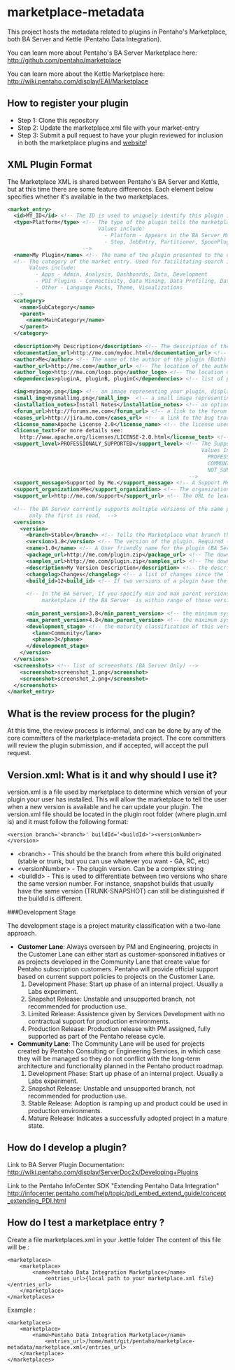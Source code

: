 marketplace-metadata
====================

This project hosts the metadata related to plugins in Pentaho's Marketplace, both BA Server and Kettle (Pentaho Data Integration).  

You can learn more about Pentaho's BA Server Marketplace here:
http://github.com/pentaho/marketplace

You can learn more about the Kettle Marketplace here:
http://wiki.pentaho.com/display/EAI/Marketplace

How to register your plugin
---------------------------
* Step 1: Clone this repository
* Step 2: Update the marketplace.xml file with your market-entry
* Step 3: Submit a pull request to have your plugin reviewed for inclusion in both the marketplace plugins and [website](http://www.pentaho.com/marketplace/)!

XML Plugin Format
-----------------
The Marketplace XML is shared between Pentaho's BA Server and Kettle, but at 
this time there are some feature differences.  Each element below specifies whether it's available in the two marketplaces.

```xml
<market_entry>
  <id>MY_ID</id> <!-- The ID is used to uniquely identify this plugin in the system. Required (Both) -->
  <type>Platform</type> <!-- The type of the plugin tells the marketplace how to install the plugin, and where it's applicable. Required (Both)
                             Values include:
                               - Platform - Appears in the BA Server Marketplace
                               - Step, JobEntry, Partitioner, SpoonPlugin, Database, Repository, ImportRule, Mixed - Appears in Kettle
                        -->
  <name>My Plugin</name> <!-- The name of the plugin presented to the user. Required (Both) -->
  <!-- The category of the market entry. Used for facilitating search in the marketplace. (Both) 
       Values include:
         - Apps - Admin, Analysis, Dashboards, Data, Development
         - PDI Plugins - Connectivity, Data Mining, Data Profiling, Data Quality, Enhancements, Lifecycle Management, Lookup
         - Other - Language Packs, Theme, Visualizations
  -->
  <category> 
    <name>SubCategory</name>
    <parent>
      <name>MainCategory</name>
    </parent>
  </category>
  
  <description>My Description</description> <!-- The description of the plugin presented to the user (Both) -->
  <documentation_url>http://me.com/mydoc.html</documentation_url> <!-- a url to documentation about the plugin (Both) -->
  <author>Me</author> <!-- The name of the author of the plugin (Both) -->
  <author_url>http://me.com</author_url> <!-- The location of the author's website (BA Server only) -->
  <author_logo>http://me.com/logo.png</author_logo> <!-- The location of the author's logo (BA Server only) -->
  <dependencies>pluginA, pluginB, pluginC</dependencies> <!-- list of plugins required for the correct operation of this plugin (BA Server only) -->

  <img>myimage.png</img> <!-- an image representing your plugin, displayed in the Marketplace (BA Server only) -->
  <small_img>mysmallimg.png</small_img>  <!-- a small image representing your plugin, displayed in the Marketplace (BA Server only) -->
  <installation_notes>Install Notes</installation_notes> <!-- an optional set of notes that displays during install for a plugin (BA Server only) -->
  <forum_url>http://forums.me.com</forum_url> <!-- a link to the forum related to this plugin (PDI only) -->
  <cases_url>http://jira.me.com</cases_url> <!-- a link to the bug tracking system related to this plugin (Kettle only) -->
  <license_name>Apache License 2.0</license_name> <!-- the license used by the plugin (Kettle only) --> 
  <license_text>For more details see:
    http://www.apache.org/licenses/LICENSE-2.0.html</license_text> <!-- the license text of the plugin (Kettle only) -->
  <support_level>PROFESSIONALY_SUPPORTED</support_level> <!-- The Support level which is available for this plugin (Kettle Only) 
                                                              Values Include: 
                                                                PROFESSIONALLY_SUPPORTED
                                                                COMMUNITY_SUPPORTED
                                                                NOT_SUPPORTED
                                                          --> 
  <support_message>Supported by Me.</support_message> <!-- A Support Message (Kettle only) -->
  <support_organization>Me</support_organization> <!-- The organization claiming support (Kettle only) -->
  <support_url>http://me.com/support</support_url> <!-- The URL to learn more about support for this plugin (Spoon only)-->
  
  <!-- The BA Server currently supports multiple versions of the same plugin with branches, Kettle currently does not, 
       only the first is read,  -->
  <versions>
    <version>
      <branch>Stable</branch> <!-- Tells the Marketplace what branch this plugin belongs to. Required (Both)  -->
      <version>1.0</version> <!-- The version of the plugin. Required (Both) -->
      <name>1.0</name> <!-- A User friendly name for the plugin (BA Server only) -->
      <package_url>http://me.com/plugin.zip</package_url> <!-- The download URL of the actual plugin (Both) -->
      <samples_url>http://me.com/plugin.zip</samples_url> <!-- The download URL of samples for this plugin (BA Server only) -->
      <description>My Version Description</description> <!-- the description of the specific version (BA Server only) -->
      <changelog>Changes</changelog> <!-- a list of changes since the last update (BA Server only) -->
      <build_id>12<build_id> <!-- If two versions of a plugin have the same version, you can still distinguish them using the build id - useful for trunk-snapshot versions (BA Server only) -->
      
      <!-- In the BA Server, if you specify min and max parent versions, the plugin will only appear in the 
           marketplace if the BA Server  is within range of those versions. -->
      
      <min_parent_version>3.8</min_parent_version> <!-- the minimum system version this plugin is compatible with (BA Server only) -->
      <max_parent_version>4.8</max_parent_version> <!-- the maximum system version this plugin is compatible with (BA Server only) -->
      <development_stage> <!-- the maturity classification of this version (Both) -->
        <lane>Community</lane>
        <phase>3</phase>
      </development_stage>
    </version>
  </versions>
  <screenshots> <!-- list of screenshots (BA Server Only) -->
    <screenshot>screenshot_1.png</screenshot>
    <screenshot>screenshot_2.png</screenshot>
  </screenshots>
</market_entry>
```

What is the review process for the plugin?
------------------------------------------
At this time, the review process is informal, and can be done by any of the core 
committers of the marketplace-metadata project.  The core committers will review 
the plugin submission, and if accepted, will accept the pull request.

  
Version.xml: What is it and why should I use it?
------------------------------------------
 
version.xml is a file used by marketplace to determine which version of your plugin your user has installed.
This will allow the marketplace to tell the user when a new version is available and he can update your plugin.
The version.xml file should be located in the plugin root folder (where plugin.xml is) and it must follow
the following format:

    <version branch='<branch>' buildId='<buildId>'><versionNumber></version>

 * &lt;branch&gt; - This should be the branch from where this build originated (stable or trunk, but you can use 
 whatever you want - GA, RC, etc)
 * &lt;versionNumber&gt; - The plugin version. Can be a complex string
 *  &lt;buildId&gt; - This is used to differentiate between two versions who share the same version number. For instance,
 snapshot builds that usually have the same version (TRUNK-SNAPSHOT) can still be distinguished if the buildId is
 different. 
 
###Development Stage

The development stage is a project maturity classification with a two-lane approach.

* __Customer Lane__: Always overseen by PM and Engineering, projects in the Customer Lane can either start as customer-sponsored initiatives or as projects developed in the Community Lane that create value for Pentaho subscription customers. Pentaho will provide official support based on current support policies to projects on the Customer Lane.
   1. Development Phase: Start up phase of an internal project. Usually a Labs experiment.
   2. Snapshot Release: Unstable and unsupported branch, not recommended for production use.
   3. Limited Release: Assistence given by Services Development with no contractual support for production environments.
   4. Production Release: Production release with PM assigned, fully supported as part of the Pentaho release cycle. 
* __Community Lane__: The Community Lane will be used for projects created by Pentaho Consulting or Engineering Services, in which case they will be managed so they do not conflict with the long-term architecture and functionality planned in the Pentaho product roadmap.
  1. Development Phase: Start up phase of an internal project. Usually a Labs experiment.
  2. Snapshot Release: Unstable and unsupported branch, not recommended for production use.
  3. Stable Release: Adoption is ramping up and product could be used in production environments.
  4. Mature Release: Indicates a successfully adopted project in a mature state. 
  
How do I develop a plugin?
--------------------------
Link to BA Server Plugin Documentation:
http://wiki.pentaho.com/display/ServerDoc2x/Developing+Plugins

Link to the Pentaho InfoCenter SDK "Extending Pentaho Data Integration"
http://infocenter.pentaho.com/help/topic/pdi_embed_extend_guide/concept_extending_PDI.html

How do I test a marketplace entry ?
-----------------------------------
Create a file marketplaces.xml in your .kettle folder
The content of this file will be :

    <marketplaces>
        <marketplace>
            <name>Pentaho Data Integration Marketplace</name>
                <entries_url>{local path to your marketplace.xml file}</entries_url>
        </marketplace>
    </marketplaces>



Example :

    <marketplaces>
        <marketplace>
            <name>Pentaho Data Integration Marketplace</name>
                <entries_url>/home/matt/git/pentaho/marketplace-metadata/marketplace.xml</entries_url>
        </marketplace>
    </marketplaces>

